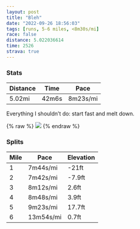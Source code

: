 ```yaml
---
layout: post
title: "Bleh"
date: "2022-09-26 18:56:03"
tags: [runs, 5-6 miles, <8m30s/mi]
race: false
distance: 5.022036614
time: 2526
strava: true
---
```


### Stats

| Distance | Time | Pace |
|----------|------|------|
|5.02mi|42m6s|8m23s/mi|

Everything I shouldn’t do: start fast and melt down.

{% raw %}
<img src='https://maps.googleapis.com/maps/api/staticmap?maptype=roadmap&path=enc:kdwwFzmtbM_@|A?Ff@p@Gf@Sn@Yh@If@Qh@Kr@e@bASt@Wl@EZFHbAh@PPQM}@]C@GVQZWTEAqAeAkAo@_@[i@[e@a@[_@uBaB{D_C[YwAu@uBwAc@e@oAy@Q[g@e@SWgAcB{@}Ae@Yy@wAYc@QOmCcBg@g@u@c@}AqAQSq@g@m@U][{@g@k@k@a@Q_B_Ak@c@OI_Ak@g@c@u@e@a@O[WyAq@e@_@YI[PK?_@Ee@@ODa@YWEyAMqAO[GSIOQy@_@cCuBmAw@i@WYBk@?a@WgA_A}@m@kCaBc@Uo@Bg@Mi@q@]w@Kk@[_@]OqAa@a@Oq@k@g@q@s@iA[[EMo@[_AW{@g@m@s@MUI[MSSAi@My@_@SAsAL_@Eu@s@qAk@a@[QEMDcBs@[WeAs@_CuAWWeAi@a@YwBmAEAr@T`@Rv@d@|@p@NFfErChAf@j@Zd@Jd@DfA~@jAx@d@PT@nAEN@b@\h@RTXJFTJxAdAb@Pt@d@h@LHR\Xz@~@Zb@bA|@p@X|@Td@T\ZTd@`@|AX\^N`@Ah@Fv@v@`Al@lB~@d@Z^\b@NRP|Aj@d@Z\\v@Z\Xf@PZ^JT\Tf@Ht@FfA@PBl@?\EZ@x@Vb@HZI`Ar@ZR~@d@\XjA`@`Ap@lAh@lAt@lBtAh@\pARr@j@fAh@p@h@VVDN?p@X`@^Vf@j@~BbB\Z\n@Zb@t@|AFXD|AVNr@LxAhA^`@l@d@t@f@tAx@VP`@`@lBdAd@b@d@^XP\JZBlCzAl@^p@h@b@Rf@Z~@x@b@N`@Tx@l@D@_Ac@MQH@BATi@?GFBEAFAAONeA~@_Db@oARYF]Xu@Jk@JUDYJWTJ^Vf@Td@JZ@FQTOPW@e@DK`@P&key=AIzaSyC1MId7bFpkLXNAaYhBSTb8jLyiSqzbDtM&size=800x800&markers=color:yellow|label:S|40.75606,-74.00174&markers=color:green|label:F|40.754570000000065,-74.00213000000018'>
{% endraw %}

### Splits

| Mile | Pace | Elevation |
|------|------|-----------|
|1|7m44s/mi|-21ft|
|2|7m42s/mi|-7.9ft|
|3|8m12s/mi|2.6ft|
|4|8m48s/mi|3.9ft|
|5|9m23s/mi|17.7ft|
|6|13m54s/mi|0.7ft|
